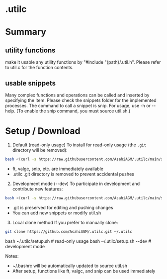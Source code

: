# .utilc
# Summary
## utility functions
make it usable any utility functions by "#include "{path}/.util.h".
Please refer to util.c for the function contents.

## usable snippets
Many complex functions and operations can be called and inserted by specifying the item.
Please check the snippets folder for the implemented processes.
The command to call a snippet is snip. For usage, use -h or --help.
(To enable the snip command, you must source util.sh.)

# Setup / Download

1. Default (read-only usage)
To install for read-only usage (the `.git` directory will be removed):

```bash
bash <(curl -s https://raw.githubusercontent.com/AsahiAGM/.utilc/main/setup.sh)
```

- ft, valgc, snip, etc. are immediately available
- .utilc .git directory is removed to prevent accidental pushes

2. Development mode (--dev)
To participate in development and contribute new features:

```bash
bash <(curl -s https://raw.githubusercontent.com/AsahiAGM/.utilc/main/setup.sh) --dev
```

- .git is preserved for editing and pushing changes
- You can add new snippets or modify util.sh

3. Local clone method
If you prefer to manually clone:

```bash
git clone https://github.com/AsahiAGM/.utilc.git ~/.utilc
```
bash ~/.utilc/setup.sh          # read-only usage
bash ~/.utilc/setup.sh --dev    # development mode

Notes:
- ~/.bashrc will be automatically updated to source util.sh
- After setup, functions like ft, valgc, and snip can be used immediately